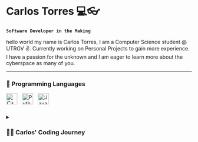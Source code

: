# Carlos Torres 💻👓
**`Software Developer in the Making`**

hello world my name is Carlos Torres, I am a Computer Science student @ UTRGV ✌. Currently working on Personal Projects to gain more experience. I have a passion for the unknown and I am eager to learn more about the cyberspace as many of you.

---

### 🧰 Programming Languages

<img align="left" alt="C++" width="30px" style="padding-right:10px;" src="https://cdn.jsdelivr.net/gh/devicons/devicon@latest/icons/cplusplus/cplusplus-original.svg" />     
<img align="left" alt="Python" width="30px" style="padding-right:10px;" src="https://cdn.jsdelivr.net/gh/devicons/devicon@latest/icons/python/python-original.svg" />
<img align="left" alt="Java" width="30px" style="padding-right:10px;" src="[https://cdn.jsdelivr.net/gh/devicons/devicon@latest/icons/python/python-original.svg" />
<br />

#

<details>
  <summary><h3>👨‍💻 Carlos' Coding Journey</h3></summary>
  I started learning about Programming in my senior year of High School, and was eager to learn more about it, so I applied for University with Computer Science as my Major, so far I have faced many hardships in this journey but so far I don't have any regrets. I am going to do my very best to have fun, and learn more about Programming.
</details>


<!--
**carlostorres18/carlostorres18** is a ✨ _special_ ✨ repository because its `README.md` (this file) appears on your GitHub profile.

Here are some ideas to get you started:

- 🔭 I’m currently working on ...
- 🌱 I’m currently learning ...
- 👯 I’m looking to collaborate on ...
- 🤔 I’m looking for help with ...
- 💬 Ask me about ...
- 📫 How to reach me: ...
- 😄 Pronouns: ...
- ⚡ Fun fact: ...
-->
